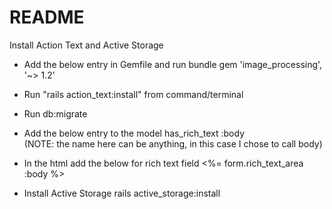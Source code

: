 # README

Install Action Text and Active Storage

* Add the below entry in Gemfile and run bundle
  gem 'image_processing', '~> 1.2'

* Run "rails action_text:install" from command/terminal

* Run db:migrate

* Add the below entry to the model
  has_rich_text :body   
  (NOTE: the name here can be anything, in this case I chose to call body)

* In the html add the below for rich text field
 <%= form.rich_text_area :body %>  

 * Install Active Storage
 rails active_storage:install